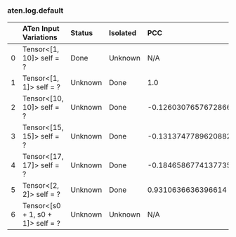 ### aten.log.default
|    | ATen Input Variations             | Status   | Isolated   | PCC                  | Host   |
|---:|:----------------------------------|:---------|:-----------|:---------------------|:-------|
|  0 | Tensor<[1, 10]> self = ?          | Done     | Unknown    | N/A                  | N/A    |
|  1 | Tensor<[1, 1]> self = ?           | Unknown  | Done       | 1.0                  | 0      |
|  2 | Tensor<[10, 10]> self = ?         | Unknown  | Done       | -0.1260307657672866  | 0      |
|  3 | Tensor<[15, 15]> self = ?         | Unknown  | Done       | -0.13137477896208827 | 0      |
|  4 | Tensor<[17, 17]> self = ?         | Unknown  | Done       | -0.18465867741377356 | 0      |
|  5 | Tensor<[2, 2]> self = ?           | Unknown  | Done       | 0.9310636636396614   | 0      |
|  6 | Tensor<[s0 + 1, s0 + 1]> self = ? | Unknown  | Unknown    | N/A                  | N/A    |

